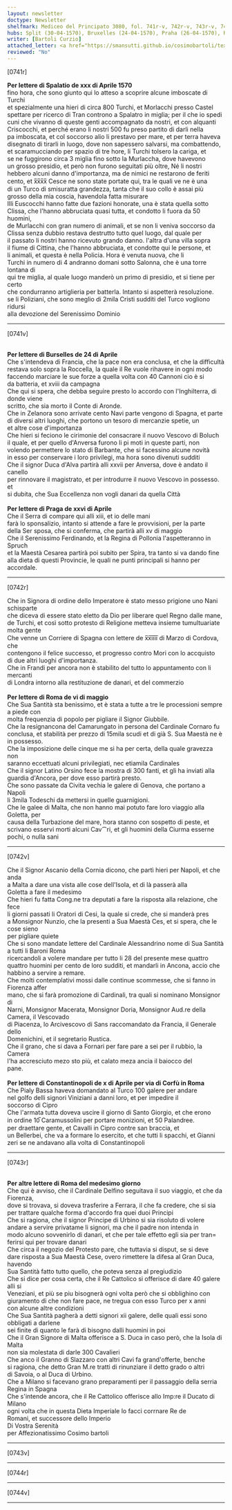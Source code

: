 ```yaml
---
layout: newsletter
doctype: Newsletter
shelfmark: Mediceo del Principato 3080, fol. 741r-v, 742r-v, 743r-v, 744r-v
hubs: Split (30-04-1570), Bruxelles (24-04-1570), Praha (26-04-1570), Roma (02-05-1570), Istanbul (10-04-1570), Roma (24-04-1570)
writer: [Bartoli Curzio]
attached_letter: <a href="https://smansutti.github.io/cosimobartoli/texts/2979_150/">2979_150</a>
reviewed: "No"
---
```


[0741r]  
  
  
<strong>Per lettere di Spalatio de xxx di Aprile 1570</strong>  
fino hora, che sono giunto qui lo atteso a scoprire alcune imboscate di Turchi  
et spezialmente una hieri di circa 800 Turchi, et Morlacchi presso Castel  
spettare per ricerco di Tran controno a Spalatro in miglia; per il che io spedi  
cuni che vivanno di queste genti accompagnato da nostri, et con alquanti  
Criscocchi, et perché erano li nostri 500 fu preso partito di darli nella  
pa imboscata, et col soccorso alio li prestavo per mare, et per terra haveva  
disegnato di tirarli in luogo, dove non sapessero salvarsi, ma combattendo,  
et scaramucciando per spazio di tre hore, li Turchi tolsero la cariga, et  
se ne fuggirono circa 3 miglia fino sotto la Murlaccha, dove havevono  
un grosso presidio, et però non furono seguitati più oltre, Né li nostri  
hebbero alcuni danno d'importanza, ma de nimici ne restarono de feriti  
cento, et x̅x̅x̅x̅ Cesce ne sono state portate qui, tra le quali ve ne è una  
di un Turco di smisuratta grandezza, tanta che il suo collo è assai più  
grosso della mia coscia, havendola fatta misurare  
Illi Euscocchi hanno fatte due fazioni honorate, una è stata quella sotto  
Clissa, che l'hanno abbruciata quasi tutta, et condotto li fuora da 50 huomini,  
de Murlacchi con gran numero di animali, et se non li veniva soccorso da  
Clissa senza dubbio restava destrutto tutto quel luogo, dal quale per  
il passato li nostri hanno ricevuto grando danno. l'altra d'una villa sopra  
il fiume di Cittina, che l'hanno abbruciata, et condotte qui le persone, et  
li animali, et questa è nella Policia. Hora è venuta nuova, che li  
Turchi in numero di 4 andranno domani sotto Salonna, che è una torre lontana di  
qui tre miglia, al quale luogo manderò un primo di presidio, et si tiene per certo  
che condurranno artiglieria per batterla. Intanto si aspetterà resoluzione.  
se li Poliziani, che sono meglio di 2mila Cristi sudditi del Turco vogliono ridursi  
alla devozione del Serenissimo Dominio  
  
---  

[0741v]  
  
  
<br/><strong>Per lettere di Burselles de 24 di Aprile</strong>  
Che s'intendeva di Francia, che la pace non era conclusa, et che la difficultà  
restava solo sopra la Roccella, la quale il Re vuole rihavere in ogni modo  
faccendo marciare le sue forze a quella volta con 40 Cannoni cio è si  
da batteria, et xviii da campagna  
Che qui si spera, che debba seguire presto lo accordo con l'Inghilterra, di donde viene  
scritto, che sia morto il Conte di Aronde.  
Che in Zelanora sono arrivate cento Navi parte vengono di Spagna, et parte  
di diversi altri luoghi, che portono un tesoro di mercanzie spetie, un  
et altre cose d'importanza  
Che hieri si feciono le cirimonie del consacrare il nuovo Vescovo di Boluch  
il quale, et per quello d'Anversa furono li pi moti in queste parti, non  
volendo permettere lo stato di Barbante, che si facessino alcune novità  
in esso per conservare i loro privilegi, ma hora sono divenuti sudditi  
Che il signor Duca d'Alva partirà alli xxvii per Anversa, dove è andato il canello  
per rinnovare il magistrato, et per introdurre il nuovo Vescovo in possesso. et  
si dubita, che Sua Eccellenza non vogli danari da quella Città  
<br/><strong>Per lettere di Praga de xxvi di Aprile</strong>  
Che il Serra di compare qui alli xiii, et io delle mani  
farà lo sponsalizio, intanto si attende a fare le provvisioni, per la parte  
della Ser sposa, che si conferma, che partirà alli xv di maggio  
Che il Serenissimo Ferdinando, et la Regina di Pollonia l'aspetteranno in Spruch  
et la Maestà Cesarea partirà poi subito per Spira, tra tanto si va dando fine  
alla dieta di questi Provincie, le quali ne punti principali si hanno per  
accordale.  
  
---  

[0742r]  
  
  
Che in Signora di ordine dello Imperatore è stato messo prigione uno Nani schisparte  
che diceva di essere stato eletto da Dio per liberare quel Regno dalle mane,  
de Turchi, et così sotto protesto di Religione metteva insieme tumultuariate  
molta gente  
Che venne un Corriere di Spagna con lettere de x̅x̅i̅i̅i̅i̅ di Marzo di Cordova, che  
contengono il felice successo, et progresso contro Mori con lo accquisto  
di due altri luoghi d'importanza.  
Che in Frandi per ancora non è stabilito del tutto lo appuntamento con li mercanti  
di Londra intorno alla restituzione de danari, et del commerzio  
<br/><strong>Per lettere di Roma de vi di maggio</strong>  
Che Sua Santità sta benissimo, et è stata a tutte a tre le processioni sempre a piede con  
molta frequenzia di popolo per pigliare il Signor Giubbile.  
Che la resignancona del Camarungato in persona del Cardinale Cornaro fu  
conclusa, et stabilità per prezzo di 15mila scudi et di già S. Sua Maestà ne è in possesso.  
Che la imposizione delle cinque me si ha per certa, della quale gravezza non  
saranno eccettuati alcuni privilegiati, nec etiamila Cardinales  
Che il signor Latino Orsino fece la mostra di 300 fanti, et gli ha inviati alla  
guardia d'Ancora, per dove esso partirà presto.  
Che sono passate da Civita vechia le galere di Genova, che portano a Napoli  
li 3mila Todeschi da mettersi in quelle guarnigioni.  
Che le galee di Malta, che non hanno mai potuto fare loro viaggio alla Goletta, per  
causa della Turbazione del mare, hora stanno con sospetto di peste, et  
scrivano esservi morti alcuni Cav⁀ri, et gli huomini della Ciurma esserne  
pochi, o nulla sani  
  
---  

[0742v]  
  
  
Che il Signor Ascanio della Cornia dicono, che partì hieri per Napoli, et che anda  
a Malta a dare una vista alle cose dell'Isola, et di là passerà alla  
Goletta a fare il medesimo  
Che hieri fu fatta Cong.ne tra deputati a fare la risposta alla relazione, che fece  
li giorni passati li Oratori di Cesi, la quale si crede, che si manderà pres  
a Monsignor Nunzio, che la presenti a Sua Maestà Ces, et si spera, che le cose sieno  
per pigliare quiete  
Che si sono mandate lettere del Cardinale Alessandrino nome di Sua Santità a tutti li Baroni Roma  
ricercandoli a volere mandare per tutto li 28 del presente mese quattro  
quattro huomini per cento de loro sudditi, et mandarli in Ancona, accio che  
habbino a servire a remare.  
Che molti contemplativi mossi dalle continue scommesse, che si fanno in Fiorenza affer  
mano, che si farà promozione di Cardinali, tra quali si nominano Monsignor di  
Narni, Monsignor Macerata, Monsignor Doria, Monsignor Aud.re della Camera, il Vescovado  
di Piacenza, lo Arcivescovo di Sans raccomandato da Francia, il Generale dello  
Domenichini, et il segretario Rustica.  
Che il grano, che si dava a Fornari per fare pare a sei per il rubbio, la Camera  
l'ha accresciuto mezo sto più, et calato meza ancia il baiocco del  
pane.  
<br/><strong>Per lettere di Constantinopoli de x di Aprile per via di Corfù in Roma</strong>  
Che Pialy Bassa haveva domandato al Turco 100 galere per andare  
nel golfo delli signori Viniziani a danni loro, et per impedire il  
soccorso di Cipro  
Che l'armata tutta doveva uscire il giorno di Santo Giorgio, et che erono  
in ordine 10̅ Caramussolini per portare monizioni, et 50 Palandree.  
per draettare gente, et Cavalli in Cipro contre san braccia, et  
un Bellerbei, che va a formare lo esercito, et che tutti li spacchi, et Gianni  
zeri se ne andavano alla volta di Constantinopoli  
  
---  

[0743r]  
  
  
<br/><strong>Per altre lettere di Roma del medesimo giorno</strong>  
Che qui è avviso, che il Cardinale Delfino seguitava il suo viaggio, et che da Fiorenza,  
dove si trovava, si doveva trasferire a Ferrara, il che fa credere, che si sia  
per trattare qualche forma d'accordo fra quei duoi Principi  
Che si ragiona, che il signor Principe di Urbino si sia risoluto di volere  
andare a servire privatame li signori, ma che il padre non intenda in  
modo alcuno sovvenirlo di danari, et che per tale effetto egli sia per tran=  
ferirsi qui per trovare danari  
Che circa il negozio del Protesto pare, che tuttavia si disput, se si deve  
dare risposta a Sua Maestà Cese, overo rimettere la difesa al Gran Duca, havendo  
Sua Santità fatto tutto quello, che poteva senza al pregiudizio  
Che si dice per cosa certa, che il Re Cattolico si offerisce di dare 40 galere alli si  
Veneziani, et più se piu bisognerà ogni volta però che si obblighino con  
giuramento di che non fare pace, ne tregua con esso Turco per x anni  
con alcune altre condizioni  
Che Sua Santità pagherà a detti signori xii galere, delle quali essi sono obbligati a darlene  
sei finite di quanto le farà di bisogno dalli huomini in poi  
Che il Gran Signore di Malta offerisce a S. Duca in caso però, che la Isola di Malta  
non sia molestata di darle 300 Cavalieri  
Che anco il Granno di Slazzaro con altri Cavi fa grand'offerte, benche  
si ragiona, che detto Gran M.re tratti di rinunziare il detto grado o altri  
di Savoia, o al Duca di Urbino.  
Che a Milano si facevano grano preparamenti per il passaggio della serria  
Regina in Spagna  
Che s'intende ancora, che il Re Cattolico offerisce allo Imp:re il Ducato di Milano  
ogni volta che in questa Dieta Imperiale lo facci corrnare Re de  
Romani, et successore dello Imperio  
Di Vostra Serenità  
per Affezionatissimo Cosimo bartoli  
  
---  

[0743v]  
  
  
  
---  

[0744r]  
  
  
  
---  

[0744v]  
  
  
  
---  

